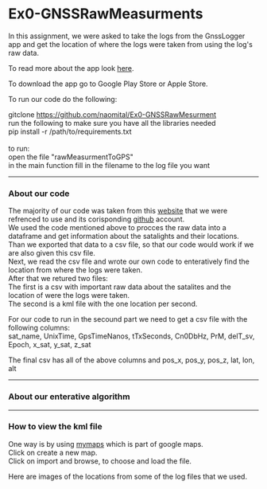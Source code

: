 # Ex0-GNSSRawMeasurments

In this assignment, we were asked to take the logs from the GnssLogger app and get the location of where the logs were taken from using the log's raw data. 

To read more about the app look <a href="https://developer.android.com/develop/sensors-and-location/sensors/gnss">here</a>.

To download the app go to Google Play Store or Apple Store.

To run our code do the following:

gitclone https://github.com/naomital/Ex0-GNSSRawMesurment
<br> run the following to make sure you have all the libraries needed
<br> pip install -r /path/to/requirements.txt 
<br>
<br>to run:
<br> open the file "rawMeasurmentToGPS" 
<br> in the main function fill in the filename to the log file you want

-----------------------------------------------
### About our code

The majority of our code was taken from this <a href="https://www.johnsonmitchelld.com/2021/03/14/least-squares-gps.html">website</a> that we were refrenced to use 
and its corisponding <a href="https://www.johnsonmitchelld.com/2021/03/14/least-squares-gps.html">github</a> account.
<br>We used the code mentioned above to procces the raw data into a dataframe and get information about the satalights and their locations.
<br>Than we exported that data to a csv file, so that our code would work if we are also given this csv file.
<br>Next, we read the csv file and wrote our own code to enteratively find the location from where the logs were taken.
<br>After that we retured two files:
<br>The first is a csv with important raw data about the satalites and the location of were the logs were taken.
<br>The second is a kml file with the one location per second.

For our code to run in the secound part we need to get a csv file with the following columns:
<br> sat_name, UnixTime, GpsTimeNanos, tTxSeconds, Cn0DbHz, PrM, delT_sv, Epoch, x_sat, y_sat, z_sat

The final csv has all of the above columns and pos_x, pos_y, pos_z, lat, lon, alt

-----------------------------
### About our enterative algorithm

------------
### How to view the kml file
One way is by using <a href="https://www.google.com/maps/d/">mymaps</a> which is part of google maps.
<br>Click on create a new map.
<br>Click on import and browse, to choose and load the file.


Here are images of the locations from some of the log files that we used.

 
